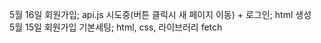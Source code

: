 5월 16일 회원가입; api.js 시도중(버튼 클릭시 새 페이지 이동) + 로그인; html 생성 </br>
5월 15일 회원가입 기본세팅; html, css, 라이브러리 fetch 
